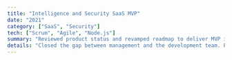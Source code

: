 ```yaml
---
title: "Intelligence and Security SaaS MVP"
date: "2021"
category: ["SaaS", "Security"]
tech: ["Scrum", "Agile", "Node.js"]
summary: "Reviewed product status and revamped roadmap to deliver MVP in five weeks by introducing Scrum practices and project management tools."
details: "Closed the gap between management and the development team. Product extracts key insights from eCommerce, social media, news, and blog sites using a proprietary algorithm."
---
```

